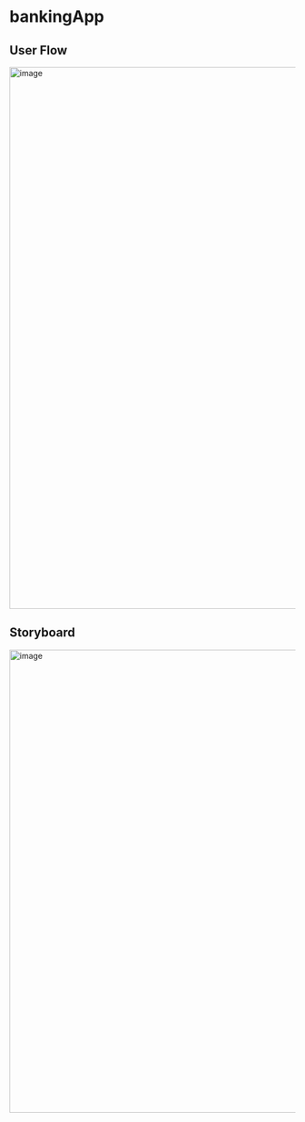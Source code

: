 # bankingApp

## User Flow
<img width="955" alt="image" src="https://user-images.githubusercontent.com/60957334/194495592-7ade0e22-0b41-4628-a7ba-8fb99f4e4e06.png">

## Storyboard
<img width="816" alt="image" src="https://user-images.githubusercontent.com/60957334/194495427-93861a58-b8bf-4e0b-8c4a-21c79cb9d781.png">


